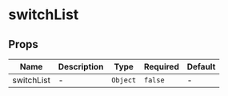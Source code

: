 # switchList

## Props

<!-- @vuese:switchList:props:start -->
|Name|Description|Type|Required|Default|
|---|---|---|---|---|
|switchList|-|`Object`|`false`|-|

<!-- @vuese:switchList:props:end -->


